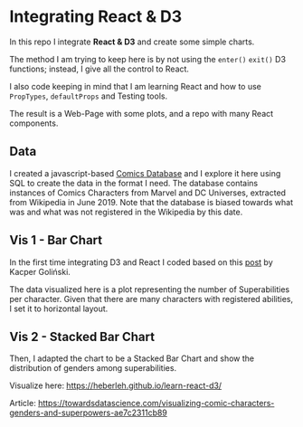 # Integrating React & D3

In this repo I integrate **React & D3** and create some simple charts.

The method I am trying to keep here is by not using the `enter()` `exit()` D3 functions; instead, I give all the control to React.

I also code keeping in mind that I am learning React and how to use `PropTypes`, `defaultProps` and Testing tools.

The result is a Web-Page with some plots, and a repo with many React components.

## Data

I created a javascript-based [Comics Database]() and I explore it here using SQL to create the data in the format I need. The database contains  instances of Comics Characters from Marvel and DC Universes, extracted from Wikipedia in June 2019. Note that the database is biased towards what was and what was not registered in the Wikipedia by this date.

## Vis 1 - Bar Chart

In the first time integrating D3 and React I coded based on this [post](https://medium.com/@caspg/responsive-chart-with-react-and-d3v4-afd717e57583) by Kacper Goliński.

The data visualized here is a plot representing the number of Superabilities per character.
Given that there are many characters with registered abilities, I set it to horizontal layout.

## Vis 2 - Stacked Bar Chart

Then, I adapted the chart to be a Stacked Bar Chart and show the distribution of genders among superabilities.

Visualize here: https://heberleh.github.io/learn-react-d3/

Article: https://towardsdatascience.com/visualizing-comic-characters-genders-and-superpowers-ae7c2311cb89
